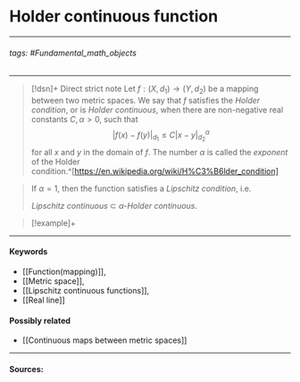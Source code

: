 # Holder continuous function
***
###### tags: #Fundamental_math_objects 
***
>[!dsn]+ Direct strict note
>Let $f:(X,d_{1})\to(Y,d_{2})$ be a mapping between two metric spaces. We say that $f$ satisfies the *Holder condition*, or is *Holder continuous*, when there are non-negative real constants $C,\alpha>0$, such that
>$$|f(x)-f(y)|_{d_{1}}\le C|x-y|_{d_{2}}^{\alpha}$$
>for all $x$ and $y$ in the domain of $f$. The number $\alpha$ is called the *exponent* of the Holder condition.^[https://en.wikipedia.org/wiki/H%C3%B6lder_condition]

>If $\alpha=1$, then the function satisfies a *Lipschitz condition*, i.e. 
>
>*Lipschitz continuous* $\subset$ *$\alpha$-Holder continuous*.

>[!example]+ 
>
***
#### Keywords
- [[Function(mapping)]],
- [[Metric space]],
- [[Lipschitz continuous functions]],
- [[Real line]]
#### Possibly related
- [[Continuous maps between metric spaces]]
***
#### Sources: